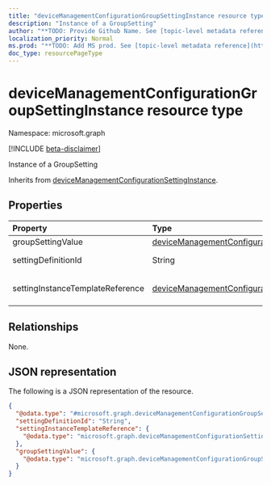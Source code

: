 ```yaml
---
title: "deviceManagementConfigurationGroupSettingInstance resource type"
description: "Instance of a GroupSetting"
author: "**TODO: Provide Github Name. See [topic-level metadata reference](https://msgo.azurewebsites.net/add/document/guidelines/metadata.html#topic-level-metadata)**"
localization_priority: Normal
ms.prod: "**TODO: Add MS prod. See [topic-level metadata reference](https://msgo.azurewebsites.net/add/document/guidelines/metadata.html#topic-level-metadata)**"
doc_type: resourcePageType
---
```


# deviceManagementConfigurationGroupSettingInstance resource type

Namespace: microsoft.graph

[!INCLUDE [beta-disclaimer](../../includes/beta-disclaimer.md)]

Instance of a GroupSetting


Inherits from [deviceManagementConfigurationSettingInstance](../resources/devicemanagementconfigurationsettinginstance.md).

## Properties
|Property|Type|Description|
|:---|:---|:---|
|groupSettingValue|[deviceManagementConfigurationGroupSettingValue](../resources/devicemanagementconfigurationgroupsettingvalue.md)|GroupSetting value|
|settingDefinitionId|String|Setting Definition Id Inherited from [deviceManagementConfigurationSettingInstance](../resources/devicemanagementconfigurationsettinginstance.md).|
|settingInstanceTemplateReference|[deviceManagementConfigurationSettingInstanceTemplateReference](../resources/devicemanagementconfigurationsettinginstancetemplatereference.md)|Setting Instance Template Reference Inherited from [deviceManagementConfigurationSettingInstance](../resources/devicemanagementconfigurationsettinginstance.md).|

## Relationships
None.

## JSON representation
The following is a JSON representation of the resource.
<!-- {
  "blockType": "resource",
  "@odata.type": "microsoft.graph.deviceManagementConfigurationGroupSettingInstance"
}
-->
``` json
{
  "@odata.type": "#microsoft.graph.deviceManagementConfigurationGroupSettingInstance",
  "settingDefinitionId": "String",
  "settingInstanceTemplateReference": {
    "@odata.type": "microsoft.graph.deviceManagementConfigurationSettingInstanceTemplateReference"
  },
  "groupSettingValue": {
    "@odata.type": "microsoft.graph.deviceManagementConfigurationGroupSettingValue"
  }
}
```

